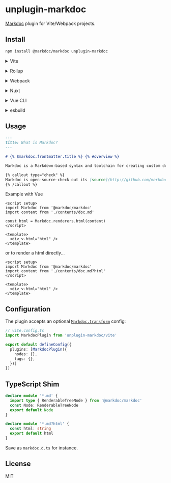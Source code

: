 # unplugin-markdoc

[Markdoc](https://markdoc.io/) plugin for Vite/Webpack projects.

## Install

```bash
npm install @markdoc/markdoc unplugin-markdoc
```

<details>
<summary>Vite</summary><br>

```ts
// vite.config.ts
import MarkdocPlugin from 'unplugin-markdoc/vite'

export default defineConfig({
  plugins: [
    MarkdocPlugin({ /* options */ }),
  ],
})
```

<br></details>

<details>
<summary>Rollup</summary><br>

```ts
// rollup.config.js
import MarkdocPlugin from 'unplugin-markdoc/rollup'

export default {
  plugins: [
    MarkdocPlugin({ /* options */ }),
  ],
}
```

<br></details>


<details>
<summary>Webpack</summary><br>

```ts
// webpack.config.js
module.exports = {
  /* ... */
  plugins: [
    require('unplugin-markdoc/webpack')({ /* options */ })
  ]
}
```

<br></details>

<details>
<summary>Nuxt</summary><br>

```ts
// nuxt.config.js
export default {
  buildModules: [
    ['unplugin-markdoc/nuxt', { /* options */ }],
  ],
}
```

> This module works for both Nuxt 2 and [Nuxt Vite](https://github.com/nuxt/vite)

<br></details>

<details>
<summary>Vue CLI</summary><br>

```ts
// vue.config.js
module.exports = {
  configureWebpack: {
    plugins: [
      require('unplugin-markdoc/webpack')({ /* options */ }),
    ],
  },
}
```

<br></details>

<details>
<summary>esbuild</summary><br>

```ts
// esbuild.config.js
import { build } from 'esbuild'
import MarkdocPlugin from 'unplugin-markdoc/esbuild'

build({
  plugins: [MarkdocPlugin()],
})
```

<br></details>

## Usage

```md
---
title: What is Markdoc?
---

# {% $markdoc.frontmatter.title %} {% #overview %}

Markdoc is a Markdown-based syntax and toolchain for creating custom documentation sites. Stripe created Markdoc to power [our public docs](http://stripe.com/docs).

{% callout type="check" %}
Markdoc is open-source—check out its [source](http://github.com/markdoc/markdoc) to see how it works.
{% /callout %}
```

Example with Vue

```vue
<script setup>
import Markdoc from '@markdoc/markdoc'
import content from './contents/doc.md'

const html = Markdoc.renderers.html(content)
</script>

<template>
  <div v-html="html" />
</template>
```

or to render a html directly...

```vue
<script setup>
import Markdoc from '@markdoc/markdoc'
import content from './contents/doc.md?html'
</script>

<template>
  <div v-html="html" />
</template>
```

## Configuration

The plugin accepts an optional [`Markdoc.transform`](https://markdoc.io/docs/syntax#config) config:

```ts
// vite.config.ts
import MarkdocPlugin from 'unplugin-markdoc/vite'

export default defineConfig({
  plugins: [MarkdocPlugin({
    nodes: {},
    tags: {},
  })]
})
```

## TypeScript Shim

```ts
declare module '*.md' {
  import type { RenderableTreeNode } from '@markdoc/markdoc'
  const Node: RenderableTreeNode
  export default Node
}

declare module '*.md?html' {
  const html: string
  export default html
}
```

Save as `markdoc.d.ts` for instance.

## License

MIT
